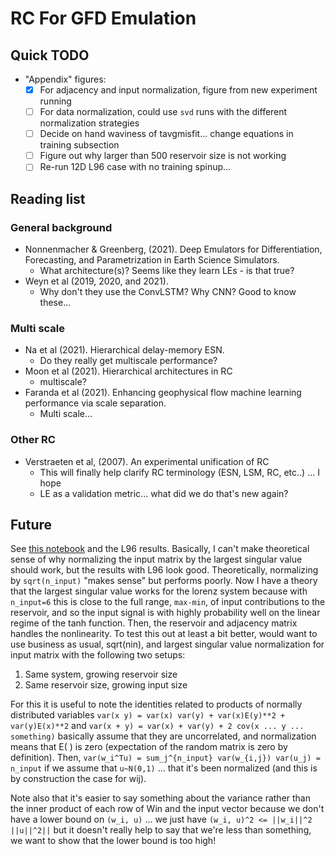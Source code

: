 # RC For GFD Emulation

## Quick TODO

- "Appendix" figures:
    - [x] For adjacency and input normalization, figure from new experiment
      running
    - [ ] For data normalization, could use `svd` runs with the different
      normalization strategies
    - [ ] Decide on hand waviness of tavgmisfit... change equations in training
      subsection
    - [ ] Figure out why larger than 500 reservoir size is not working
    - [ ] Re-run 12D L96 case with no training spinup...

## Reading list

### General background
- Nonnenmacher & Greenberg, (2021). Deep Emulators for Differentiation, Forecasting, and Parametrization in Earth Science Simulators.
    - What architecture(s)? Seems like they learn LEs - is that true?
- Weyn et al (2019, 2020, and 2021).
    - Why don't they use the ConvLSTM? Why CNN? Good to know these...


### Multi scale

- Na et al (2021). Hierarchical delay-memory ESN.
    - Do they really get multiscale performance?
- Moon et al (2021). Hierarchical architectures in RC
    - multiscale?
- Faranda et al (2021). Enhancing geophysical flow machine learning performance
  via scale separation.
    - Multi scale...

### Other RC
- Verstraeten et al, (2007). An experimental unification of RC
    - This will finally help clarify RC terminology (ESN, LSM, RC, etc..) ... I
      hope
    - LE as a validation metric... what did we do that's new again?

## Future

See [this notebook](notebooks/plot_input_contributions.ipynb) and the L96
results.
Basically, I can't make theoretical sense of why normalizing the input matrix by the largest
singular value should work, but the results with L96 look good.
Theoretically, normalizing by `sqrt(n_input)` "makes sense" but performs poorly.
Now I have a theory that the largest singular value works for the lorenz system
because with `n_input=6` this is close to the full range, `max-min`, of input
contributions to the reservoir, and so the input signal is with highly
probability well on the linear regime of the tanh function.
Then, the reservoir and adjacency matrix handles the nonlinearity.
To test this out at least a bit better, would want to use business as usual,
sqrt(nin), and largest singular value normalization for input matrix with the
following two setups:
1. Same system, growing reservoir size
2. Same reservoir size, growing input size

For this it is useful to note the identities related to products of normally
distributed variables
`var(x y) = var(x) var(y) + var(x)E(y)**2 + var(y)E(x)**2`
and
`var(x + y) = var(x) + var(y) + 2 cov(x ... y ... something)`
basically assume that they are uncorrelated, and normalization means that E( )
is zero (expectation of the random matrix is zero by definition).
Then,
`var(w_i^Tu) = sum_j^{n_input} var(w_{i,j}) var(u_j) = n_input`
if we assume that `u~N(0,1)` ... that it's been normalized (and this is by
construction the case for wij).

Note also that it's easier to say something about the variance rather than the
inner product of each row of Win and the input vector because we don't have a
lower bound on `(w_i, u)` ... we just have `(w_i, u)^2 <= ||w_i||^2 ||u||^2||`
but it doesn't really help to say that we're less than something, we want to
show that the lower bound is too high!
